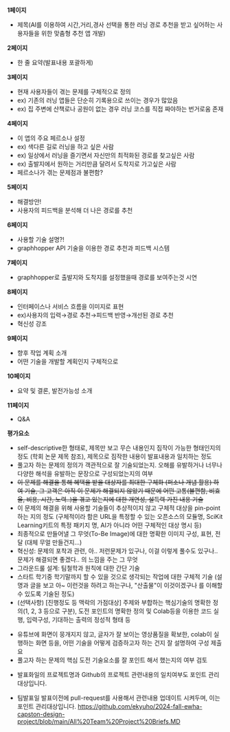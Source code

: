 **1페이지**

- 제목(AI를 이용하여 시간,거리,경사 선택을 통한 러닝 경로 추천을 받고 싶어하는 사용자들을 위한 맞춤형 추천 앱 개발)

**2페이지**

- 한 줄 요약(발표내용 포괄하게)

**3페이지**

- 현재 사용자들이 겪는 문제를 구체적으로 정의
- ex) 기존의 러닝 앱들은 단순히 기록용으로 쓰이는 경우가 많았음
- ex) 집 주변에 산책로나 공원이 없는 경우 러닝 코스를 직접 짜야하는 번거로움 존재

**4페이지**

- 이 앱의 주요 페르소나 설정
- ex) 색다른 길로 러닝을 하고 싶은 사람
- ex) 일상에서 러닝을 즐기면서 자신만의 최적화된 경로를 찾고싶은 사람
- ex) 출발지에서 원하는 거리만큼 달려서 도착지로 가고싶은 사람
- 페르소나가 겪는 문제점과 불편함?

**5페이지**

- 해결방안!
- 사용자의 피드백을 분석해 더 나은 경로를 추천

**6페이지**

- 사용할 기술 설명?!
- graphhopper API 기술을 이용한 경로 추천과 피드백 시스템

**7페이지**

- graphhopper로 출발지와 도착지를 설정했을때 경로를 보여주는것 시연

**8페이지**

- 인터페이스나 서비스 흐름을 이미지로 표현
- ex)사용자의 입력→경로 추천→피드백 반영→개선된 경로 추천
- 혁신성 강조

**9페이지**

- 향후 작업 계획 소개
- 어떤 기술을 개발할 계획인지 구체적으로

**10페이지**

- 요약 및 결론, 발전가능성 소개

**11페이지**

- Q&A



**평가요소**
* self-descriptive한 형태로, 제목만 보고 무슨 내용인지 짐작이 가능한 형태인지의 정도 (학회 논문 제목 참조), 제목으로 짐작한 내용이 발표내용과 일치하는 정도
* 풀고자 하는 문제의 정의가 객관적으로 잘 기술되었는지. 오해를 유발하거나 너무나 다양한 해석을 유발하는 문장으로 구성되었는지의 여부
* ~~이 문제를 해결을 통해 혜택을 받을 대상자를 최대한 구체화 (퍼소나 개념 활용) 하여 기술,  그 고객은 아직 이 문제가 해결되지 않았기 때문에 어떤 고통(불편함, 비효율, 비용, 시간, 노력..)을 겪고 있는지에 대한 개연성, 설득력 가진 내용 기술~~
* 이 문제의 해결을 위해 사용할 기술들이 추상적이지 않고 구체적 대상을 pin-point하는 지의 정도 (구체적이라 함은 URL을 특정할 수 있는 오픈소스의 모듈명, SciKit Learning키트의 특정 패키지 명, AI가 아니라 어떤 구체적인 대상 명시 등)
* 최종적으로 만들어낼 그 무엇(To-Be Image)에 대한 명확한 이미지 구성, 표현, 전달  (대체 무얼 만들건지...)
* 혁신성: 문제의 포착과 관련, 아.. 저런문제가 있구나,  이걸 이렇게 풀수도 있구나..   문제가 해결되면 좋겠다..  의 느낌을 주는 그 무엇
* 그라운드룰 설계: 팀철학과 원칙에 대한 간단 기술
* 스타트 학기중 학기말까지 할 수 있을 것으로 생각되는 작업에 대한 구체적 기술 (설명과 글을 보고 아~ 이런것을 하려고 하는구나, "산출물"이 이것이겠구나 를 이해할 수 있도록 기술된 정도)
* (선택사항) [진행정도 등 맥락의 가점대상] 주제와 부합하는 핵심기술의 명확한 정의(1, 2, 3 등으로 구분), 도전 포인트의 명확한 정의 및  Colab등을 이용한 코드 실행, 입력구성, 기대하는 출력의 정성적 형태 등 
- 유튜브에 화면이 뭉개지지 않고, 글자가 잘 보이는 영상품질을 확보한, colab이 실행하는 화면 등을, 어떤 기술을 어떻게 검증하고자 하는 건지 잘 설명하여 구성 제출요
- 풀고자 하는 문제의 핵심 도전 기술요소를 잘 포인트 해서 했는지의 여부 검토 
* 발표화일의  프로젝트명과 Github의 프로젝트 관련내용의 일치여부도 포인트 관리대상입니다.
- 팀발표일 발표이전에  pull-request를 사용해서 관련내용 업데이트 시켜두며, 이는 포인트 관리대상입니다.
   https://github.com/ekyuho/2024-fall-ewha-capston-design-project/blob/main/All%20Team%20Project%20Briefs.MD

